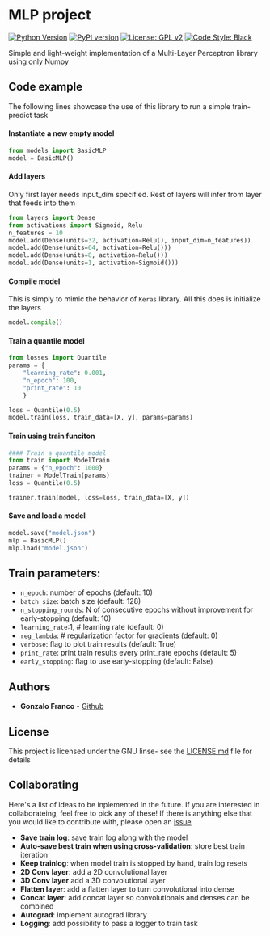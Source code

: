 # MLP project

[![Python Version](https://img.shields.io/badge/python-3.5%20%7C%203.6%20%7C%203.7%20%7C%203.8-blue.svg)](https://pypi.org/project/np-mlp/)
[![PyPI version](https://badge.fury.io/py/np-mlp.svg)](https://pypi.org/project/np-mlp/)
[![License: GPL v2](https://img.shields.io/badge/License-GPL%20v2-blue.svg)](https://www.gnu.org/licenses/old-licenses/gpl-2.0.en.html)
[![Code Style: Black](https://img.shields.io/badge/code%20style-black-black.svg)](https://github.com/ambv/black)

Simple and light-weight implementation of a Multi-Layer Perceptron library using only Numpy


## Code example
The following lines showcase the use of this library to run a simple train-predict task


#### Instantiate a new empty model
```python
from models import BasicMLP
model = BasicMLP()
```

#### Add layers
Only first layer needs input_dim specified. Rest of layers will infer from layer that feeds into them
```python
from layers import Dense
from activations import Sigmoid, Relu
n_features = 10
model.add(Dense(units=32, activation=Relu(), input_dim=n_features))
model.add(Dense(units=64, activation=Relu()))
model.add(Dense(units=8, activation=Relu()))
model.add(Dense(units=1, activation=Sigmoid()))

```

#### Compile model
This is simply to mimic the behavior of `Keras` library. All this does is initialize the layers
```python
model.compile()
```

#### Train a quantile model
```python
from losses import Quantile
params = {
    "learning_rate": 0.001, 
    "n_epoch": 100,
    "print_rate": 10
    }

loss = Quantile(0.5)
model.train(loss, train_data=[X, y], params=params)
```      

#### Train using train funciton
```python
#### Train a quantile model
from train import ModelTrain
params = {"n_epoch": 1000}
trainer = ModelTrain(params)
loss = Quantile(0.5)

trainer.train(model, loss=loss, train_data=[X, y])
```            

#### Save and load a model
```python
model.save("model.json")
mlp = BasicMLP()
mlp.load("model.json")
```      

## Train parameters:
- `n_epoch`: number of epochs (default: 10)
- `batch_size`: batch size (default: 128)
- `n_stopping_rounds`: N of consecutive epochs without improvement for early-stopping (default: 10)
- `learning_rate`:1,  # learning rate (default: 0)
- `reg_lambda`:  # regularization factor for gradients (default: 0)
- `verbose`: flag to plot train  results (default: True)
- `print_rate`: print train results every print_rate epochs (default: 5)
- `early_stopping`: flag to use early-stopping (default: False)

## Authors
* **Gonzalo Franco** - [Github](https:///github.com/gonzalofrancoceballos)


## License
This project is licensed under the GNU  linse- see the [LICENSE.md](https://github.com/gonzalofrancoceballos/MLP/blob/master/LICENSE) file for details

## Collaborating
Here's a list of ideas to be inplemented in the future. If you are interested in collaborateing, feel free to pick any of these! If there is anything else that you would like to contribute with, please open an [issue](https://github.com/gonzalofrancoceballos/MLP/issues)
- **Save train log**: save train log along with the model
- **Auto-save best train when using cross-validation**: store best train iteration
- **Keep trainlog**: when model train is stopped by hand, train log resets
- **2D Conv layer**: add a 2D convolutional layer
- **3D Conv layer** add a 3D convolutional layer
- **Flatten layer**: add a flatten layer to turn convolutional into dense
- **Concat layer**: add concat layer so convolutionals and denses can be combined
- **Autograd**: implement autograd library
- **Logging**: add possibility to pass a logger to train task